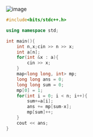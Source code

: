 ![image](https://github.com/Llam-a/Practice_Cpp/assets/115911041/0d6fe398-903a-497c-8aac-7a67580653b6)

```cpp
#include<bits/stdc++.h>

using namespace std;

int main(){
    int n,x;cin >> n >> x;
    int a[n];
    for(int &x : a){
        cin >> x;
    }
    map<long long, int> mp;
    long long ans = 0;
    long long sum = 0;
    mp[0] = 1;
    for(int i = 0; i < n; i++){
        sum+=a[i];
        ans += mp[sum-x];
        mp[sum]++;
    }
    cout << ans;
}
```
